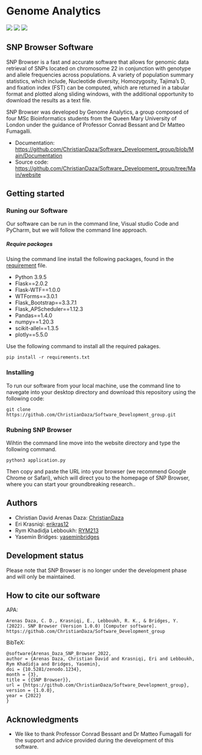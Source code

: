 # Genome Analytics
![](https://img.shields.io/badge/licence-Genome%20Analytics-blue) ![](https://img.shields.io/badge/version-1.0.0-blue) ![](https://img.shields.io/badge/platforms%20-macOS--64%20%7C%20win--64-lightgrey)

##  SNP Browser  Software

SNP Browser is a fast and accurate software that allows for genomic data retrieval of SNPs located on chromosome 22 in conjunction with genotype and allele frequencies across populations. A variety of population summary statistics, which include, Nucleotide diversity, Homozygosity, Tajima’s D, and fixation index (FST) can be computed, which are returned in a tabular format and plotted along sliding windows, with the additional opportunity to download the results as a text file. 


SNP Browser was developed by Genome Analytics, a group composed of four MSc Bioinformatics students from the Queen Mary University of London under the guidance of Professor Conrad Bessant and Dr Matteo Fumagalli.


- Documentation:  https://github.com/ChristianDaza/Software_Development_group/blob/Main/Documentation
- Source code: https://github.com/ChristianDaza/Software_Development_group/tree/Main/website 


## Getting  started



### Runing our Software
Our software can be run in the command line, Visual studio Code and PyCharm, but we will follow the command line approach.

##### Require packages
Using the command line install the following packages, found in the [requirement](https://github.com/ChristianDaza/Software_Development_group/blob/Main/requirements.txt) file.

- Python 3.9.5
- Flask==2.0.2
- Flask-WTF==1.0.0
- WTForms==3.0.1
- Flask_Bootstrap==3.3.7.1
- Flask_APScheduler==1.12.3
- Pandas==1.4.0
- numpy==1.20.3
- scikit-allel==1.3.5
- plotly==5.5.0

Use the following command to install all the required pakages.

``` pip install -r requirements.txt ```

### Installing
To run our software from your local machine, use the command line to navegate into your desktop directory and download this repository using the following code:

```
git clone https://github.com/ChristianDaza/Software_Development_group.git
```

### Rubning SNP Browser
Wihtin the command line  move into the  website directory and type the following command. 

``` python3 application.py ```

Then copy and paste the URL into your browser (we recommend Google Chrome or Safari), which will direct you to the homepage of SNP Browser, where you can start your groundbreaking research.. 

## Authors 
- Christian David Arenas Daza: [ChristianDaza](https://github.com/ChristianDaza)
- Eri Krasniqi: [erikras12](https://github.com/erikras12)
- Rym Khadidja Lebboukh: [RYM213](https://github.com/RYMY213)                                
- Yasemin Bridges: [yaseminbridges](https://github.com/yaseminbridges)   

## Development status
Please note that SNP Browser is no longer under the development phase and will only be maintained.

## How to cite our software

APA:
```
Arenas Daza, C. D., Krasniqi, E., Lebboukh, R. K., & Bridges, Y. (2022). SNP Browser (Version 1.0.0) [Computer software]. https://github.com/ChristianDaza/Software_Development_group
```

BibTeX:
```
@software{Arenas_Daza_SNP_Browser_2022,
author = {Arenas Daza, Christian David and Krasniqi, Eri and Lebboukh, Rym Khadidja and Bridges, Yasemin},
doi = {10.5281/zenodo.1234},
month = {3},
title = {{SNP Browser}},
url = {https://github.com/ChristianDaza/Software_Development_group},
version = {1.0.0},
year = {2022}
}
```

## Acknowledgments
-  We like to thank Professor Conrad Bessant and Dr Matteo Fumagalli for the support and advice provided during the development of this software.



